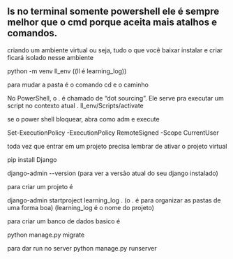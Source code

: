 ## ls no terminal somente powershell ele é sempre melhor que o cmd porque aceita mais atalhos e comandos.

criando um ambiente virtual    ou seja, tudo o que você baixar instalar e criar ficará isolado nesse ambiente

python -m venv ll_env    ((ll é learning_log))

para mudar a pasta é o comando cd e o caminho


No PowerShell, o . é chamado de “dot sourcing”.
Ele serve pra executar um script no contexto atual
. ll_env/Scripts/activate


se o power shell bloquear, abra como adm e execute

Set-ExecutionPolicy -ExecutionPolicy RemoteSigned -Scope CurrentUser

toda vez que entrar em um projeto precisa lembrar de ativar o projeto virtual

pip install Django

django-admin --version   (para ver a versão atual do seu django instalado)


para criar um projeto é 

django-admin startproject learning_log .     (o . é para organizar as pastas de uma forma boa)  (learning_log é o nome do projeto)

para criar um banco de dados basico é 

python manage.py migrate 

para dar run no server
python manage.py runserver







